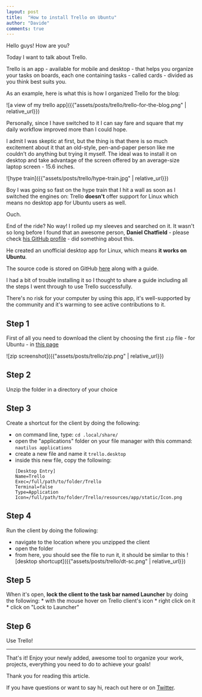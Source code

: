 ```yaml
---
layout: post
title:  "How to install Trello on Ubuntu"
author: "Davide"
comments: true
---
```


Hello guys! How are you?

Today I want to talk about Trello.

Trello is an app - available for mobile and desktop - that helps you organize your tasks on boards, each one containing tasks  - called cards - divided as you think best suits you. 

As an example, here is what this is how I organized Trello for the blog:

![a view of my trello app]({{"assets/posts/trello/trello-for-the-blog.png" | relative_url}})

Personally, since I have switched to it I can say fare and square that my daily workflow improved more than I could hope.

I admit I was skeptic at first, but the thing is that there is so much excitement about it that an old-style, pen-and-paper person like me couldn't do anything but trying it myself. The ideal was to install it on desktop and take advantage of the screen offered by an average-size laptop screen - 15.6 inches. 

![hype train]({{"assets/posts/trello/hype-train.jpg" | relative_url}})

Boy I was going so fast on the hype train that I hit a wall as soon as I switched the engines on: Trello **doesn't** offer support for Linux which means no desktop app for Ubuntu users as well. 

Ouch. 

End of the ride? No way! I rolled up my sleeves and searched on it. It wasn't so long before I found that an awesome person, **Daniel Chatfield** - please check [his GitHub profile](https://github.com/danielchatfield) - did something about this.

He created an unofficial desktop app for Linux, which means **it works on Ubuntu**.

The source code is stored on GitHub [here](https://github.com/danielchatfield/trello-desktop) along with a guide.

I had a bit of trouble installing it so I thought to share a guide including all the steps I went through to use Trello successfully.

There's no risk for your computer by using this app, it's well-supported by the community and it's warming to see active contributions to it.

## Step 1
First of all you need to download the client by choosing the first `zip` file - for Ubuntu - in [this page](https://github.com/danielchatfield/trello-desktop/releases/tag/v0.1.9)

![zip screenshot]({{"assets/posts/trello/zip.png" | relative_url}})


## Step 2
Unzip the folder in a directory of your choice


## Step 3
Create a shortcut for the client by doing the following:

* on command line, type: `cd .local/share/`
* open the "applications" folder on your file manager with this command: `nautilus applications`
* create a new file and name it `trello.desktop`
* inside this new file, copy the following:
   ```
   [Desktop Entry]
   Name=Trello
   Exec=/full/path/to/folder/Trello
   Terminal=false
   Type=Application
   Icon=/full/path/to/folder/Trello/resources/app/static/Icon.png
   ```


## Step 4
Run the client by doing the following:
  * navigate to the location where you unzipped the client
  * open the folder
  * from here, you should see the file to run it, it should be similar to this 
  ![desktop shortcupt]({{"assets/posts/trello/dt-sc.png" | relative_url}})


## Step 5
When it's open, **lock the client to the task bar named Launcher** by doing the following:
     * with the mouse hover on Trello client's icon
     * right click on it
     * click on "Lock to Launcher"

## Step 6
Use Trello!

***

That's it! Enjoy your newly added, awesome tool to organize your work, projects, everything you need to do to achieve your goals! 

    
Thank you for reading this article.

If you have questions or want to say hi, reach out here or on [Twitter](https://twitter.com/davideiaiunese).